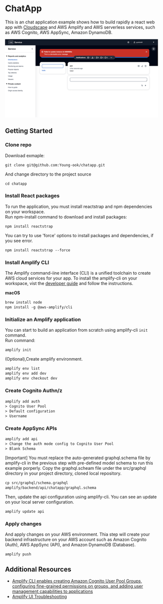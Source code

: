 # ChatApp
This is an chat application example shows how to build rapidly a react web app with [Cloudscape](https://cloudscape.design/) and AWS Amplify and AWS serverless services, such as AWS Cognito, AWS AppSync, Amazon DynamoDB.

![chatapp-cloudscape-amplify](chatapp-cloudscape-amplify.png)

## Getting Started
### Clone repo
Download exmaple:
```
git clone git@github.com:Young-ook/chatapp.git
```
And change directory to the project source
```
cd chatapp
```

### Install React packages
To run the application, you must install reactstrap and npm dependencies on your workspace.\
Run npm-install command to download and install packages:
```
npm install reactstrap
```
You can try to use 'force' options to install packages and dependencies, if you see error.
```
npm install reactstrap --force
```

### Install Amplify CLI
The Amplify command-iine interface (CLI) is a unified toolchain to create AWS cloud services for your app. To install the amplify-cli on your workspace, vist the [developer guide](https://docs.amplify.aws/cli/start/install/) and follow the instructions.

**macOS**
```
brew install node
npm install -g @aws-amplify/cli
```

### Initialize an Amplify application
You can start to build an application from scratch using amplify-cli `init` command.\
Run command:
```
amplify init
```
(Optional),Create amplify environment.
```
amplify env list
amplify env add dev
amplify env checkout dev
```
### Create Cognito Authn/z
```
amplify add auth
> Cognito User Pool
> Default configuration
> Username
```

### Create AppSync APIs
```
amplify add api
> Change the auth mode config to Cognito User Pool
> Blank Schema
```
[Important] You must replace the auto-generated graphql.schema file by amplify-cli in the previous step with pre-defined model schema to run this example porperly.
Copy the graphql.scheam file under the src/graphql directory in your project directory, cloned local repository.
```
cp src/graphql/schema.graphql amplify/backend/api/chatapp/graphql.schema
```
Then, update the api configuration using amplify-cli. You can see an update on your local server configuration. 
```
amplify update api
```

### Apply changes
And apply changes on your AWS environment. Thia step will create your backend infrastructure on your AWS account such as Amazon Cognito (Auth), AWS AppSync (API), and Amazon DynamoDB (Database).
```
amplify push
```

## Additional Resources
- [Amplify CLI enables creating Amazon Cognito User Pool Groups, configuring fine-grained permissions on groups, and adding user management capabilities to applications](https://aws.amazon.com/ko/blogs/mobile/amplify-cli-enables-creating-amazon-cognito-user-pool-groups-configuring-fine-grained-permissions-on-groups-and-adding-user-management-capabilities-to-applications/)
- [Amplify UI Troubleshooting](https://ui.docs.amplify.aws/react/getting-started/troubleshooting)
